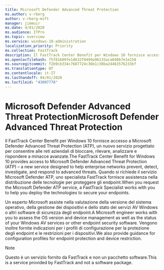 ```yaml
---
title: Microsoft Defender Advanced Threat Protection
ms.author: v-rberg
author: v-rberg-msft
manager: jimmuir
ms.date: 4/01/2020
ms.audience: ITPro
ms.topic: overview
ms.service: windows-10-administration
localization_priority: Priority
ms.collection: FastTrack
description: Il FastTrack Center Benefit per Windows 10 fornisce accesso a Microsoft Defender Advanced Threat Protection (ATP), un nuovo servizio progettato per consentire alle reti aziendali di bloccare, rilevare, analizzare e rispondere a minacce avanzate.
ms.openlocfilehash: f5f81609fe1d632f0499a96135aca048b7e1e158
ms.sourcegitcommit: f2b9cb334c7687724c36b1c38ba24463576233bf
ms.translationtype: HT
ms.contentlocale: it-IT
ms.lasthandoff: 04/01/2020
ms.locfileid: "43097778"
---
```

# <a name="microsoft-defender-advanced-threat-protection"></a><span data-ttu-id="c9ac6-103">Microsoft Defender Advanced Threat Protection</span><span class="sxs-lookup"><span data-stu-id="c9ac6-103">Microsoft Defender Advanced Threat Protection</span></span>

<span data-ttu-id="c9ac6-104">Il FastTrack Center Benefit per Windows 10 fornisce accesso a Microsoft Defender Advanced Threat Protection (ATP), un nuovo servizio progettato per consentire alle reti aziendali di bloccare, rilevare, analizzare e rispondere a minacce avanzate.</span><span class="sxs-lookup"><span data-stu-id="c9ac6-104">The FastTrack Center Benefit for Windows 10 provides access to Microsoft Defender Advanced Threat Protection (ATP) – a new service designed to help enterprise networks prevent, detect, investigate, and respond to advanced threats.</span></span> <span data-ttu-id="c9ac6-105">Quando si richiede il servizio Microsoft Defender ATP, uno specialista FastTrack fornisce assistenza nella distribuzione delle tecnologie per proteggere gli endpoint.</span><span class="sxs-lookup"><span data-stu-id="c9ac6-105">When you request the Microsoft Defender ATP service, a FastTrack Specialist works with you to help you deploy the technologies to secure your endpoints.</span></span>

<span data-ttu-id="c9ac6-106">Un esperto Microsoft assiste nella valutazione della versione del sistema operativo, della gestione dei dispositivi e dello stato dei servizi AV Windows o altri software di sicurezza degli endpoint.</span><span class="sxs-lookup"><span data-stu-id="c9ac6-106">A Microsoft engineer works with you to assess the OS version and device management as well as the status of your Windows AV services or other endpoint security software.</span></span> <span data-ttu-id="c9ac6-107">Vengono inoltre fornite indicazioni per i profili di configurazione per la protezione degli endpoint e le restrizioni per i dispositivi.</span><span class="sxs-lookup"><span data-stu-id="c9ac6-107">We also provide guidance for configuration profiles for endpoint protection and device restriction.</span></span>  

> [!NOTE]
> <span data-ttu-id="c9ac6-108">Questo è un servizio fornito da FastTrack e non un pacchetto software.</span><span class="sxs-lookup"><span data-stu-id="c9ac6-108">This is a service provided by FastTrack and not a software package.</span></span> 

